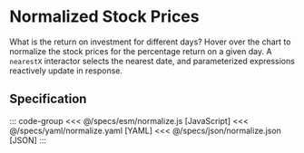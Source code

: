 <script setup>
  import { reset } from '@uwdata/vgplot';
  reset();
</script>

# Normalized Stock Prices

What is the return on investment for different days?
Hover over the chart to normalize the stock prices for the percentage
return on a given day.
A `nearestX` interactor selects the nearest date, and parameterized
expressions reactively update in response.

<Example spec="/specs/yaml/normalize.yaml" />

## Specification

::: code-group
<<< @/specs/esm/normalize.js [JavaScript]
<<< @/specs/yaml/normalize.yaml [YAML]
<<< @/specs/json/normalize.json [JSON]
:::
